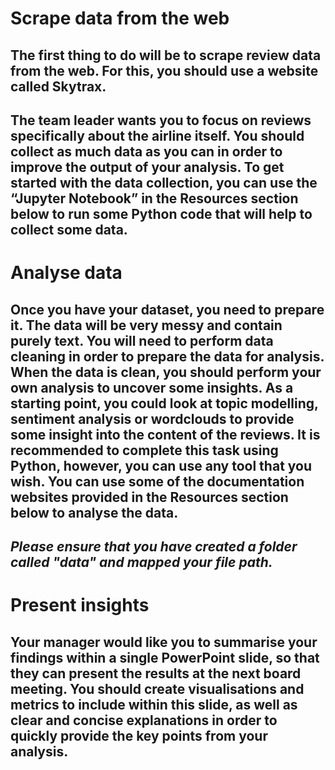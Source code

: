 # Scrape data from the web

  ## The first thing to do will be to scrape review data from the web. For this, you should use a website called Skytrax.

  ## The team leader wants you to focus on reviews specifically about the airline itself. You should collect as much data as you can in order to improve the output of your     analysis. To get started with the data collection, you can use the “Jupyter Notebook” in the Resources section below to run some Python code that will help to collect some   data. 

# Analyse data

  ## Once you have your dataset, you need to prepare it. The data will be very messy and contain purely text. You will need to perform data cleaning in order to prepare the data   for analysis. When the data is clean, you should perform your own analysis to uncover some insights. As a starting point, you could look at topic modelling, sentiment       analysis or wordclouds to provide some insight into the content of the reviews. It is recommended to complete this task using Python, however, you can use any tool that you   wish. You can use some of the documentation websites provided in the Resources section below to analyse the data.

  ## _Please ensure that you have created a folder called "data" and mapped your file path._

# Present insights

  ## Your manager would like you to summarise your findings within a single PowerPoint slide, so that they can present the results at the next board meeting. You should create   visualisations and metrics to include within this slide, as well as clear and concise explanations in order to quickly provide the key points from your analysis.
